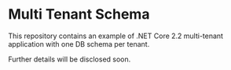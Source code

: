 # Multi Tenant Schema

This repository contains an example of .NET Core 2.2 multi-tenant application with one DB schema per tenant.

Further details will be disclosed soon.